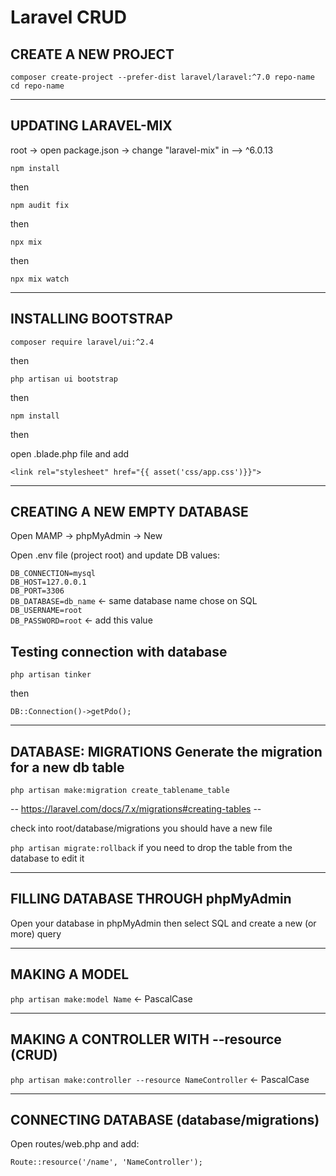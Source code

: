 # Laravel CRUD

## CREATE A NEW PROJECT

`composer create-project --prefer-dist laravel/laravel:^7.0 repo-name cd repo-name`


--------------------------------------------------------------------

## UPDATING LARAVEL-MIX

root -> open package.json -> change "laravel-mix" in --> ^6.0.13

`npm install`

then

`npm audit fix`

then

`npx mix`

then

`npx mix watch`

--------------------------------------------------------------------

## INSTALLING BOOTSTRAP

`composer require laravel/ui:^2.4`

then

`php artisan ui bootstrap`

then

`npm install`

then

open .blade.php file and add

`<link rel="stylesheet" href="{{ asset('css/app.css')}}">`

--------------------------------------------------------------------

## CREATING A NEW EMPTY DATABASE

Open MAMP -> phpMyAdmin -> New

Open .env file (project root) and update DB values: 

`DB_CONNECTION=mysql `\
`DB_HOST=127.0.0.1 `\
`DB_PORT=3306`\
`DB_DATABASE=db_name` \<- same database name chose on SQL\
`DB_USERNAME=root`\
`DB_PASSWORD=root` <- add this value

## Testing connection with database
`php artisan tinker` 

then

`DB::Connection()->getPdo();`

--------------------------------------------------------------------
## DATABASE: MIGRATIONS Generate the migration for a new db table

`php artisan make:migration create_tablename_table`

-- https://laravel.com/docs/7.x/migrations#creating-tables --

check into root/database/migrations you should have a new file

`php artisan migrate:rollback` if you need to drop the table from the database to edit it

--------------------------------------------------------------------
## FILLING DATABASE THROUGH phpMyAdmin

Open your database in phpMyAdmin then select SQL and create a new (or more) query


--------------------------------------------------------------------
## MAKING A MODEL

`php artisan make:model Name` <- PascalCase

--------------------------------------------------------------------
## MAKING A CONTROLLER WITH --resource (CRUD)

`php artisan make:controller --resource NameController` <- PascalCase

--------------------------------------------------------------------
## CONNECTING DATABASE (database/migrations)

Open routes/web.php and add:

`Route::resource('/name', 'NameController');`





